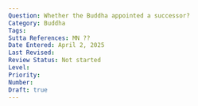 ```yaml
---
Question: Whether the Buddha appointed a successor?
Category: Buddha
Tags:
Sutta References: MN ??
Date Entered: April 2, 2025
Last Revised:
Review Status: Not started
Level: 
Priority: 
Number: 
Draft: true
---
```

